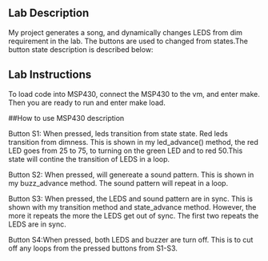 ## Lab Description
My project generates a song, and dynamically changes LEDS from dim requirement
in the lab. The buttons are used to changed from states.The button state
description is described below:



## Lab Instructions
To load code into MSP430, connect the MSP430 to the vm, and enter make.
Then you are ready to run and enter make load.



##How to use MSP430 description

Button S1: When pressed, leds transition from state state. Red leds transition
from dimness. This is shown in my led_advance() method, the red LED goes from
25 to 75, to turning on the green LED and to red 50.This state will contine
the transition of LEDS in a loop.

Button S2: When pressed, will genereate a sound pattern. This is shown in my
buzz_advance method. The sound pattern will repeat in a loop.

Button S3: When pressed, the LEDS and sound pattern are in sync. This is shown
with my transition method and state_advance method. However, the more it
repeats the more the LEDS get out of sync. The first two repeats the LEDS are
in sync.

Button S4:When pressed, both LEDS and buzzer are turn off. This is to cut off
any loops from the pressed buttons from S1-S3.


  








